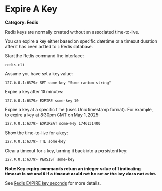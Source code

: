 # Expire A Key

__Category: Redis__

Redis keys are normally created without an associated time-to-live.

You can expire a key either based on specific datetime or a timeout duration after it has been added to a Redis database.

Start the Redis command line interface:

```shell
redis-cli
```

Assume you have set a key value:

```shell
127.0.0.1:6379> SET some-key "Some random string"
```

Expire a key after 10 minutes:

```shell
127.0.0.1:6379> EXPIRE some-key 10
```

Expire a key at a specific time (uses Unix timestamp format). For example, to expire a key at 8:30pm GMT on May 1, 2025:

```shell
127.0.0.1:6379> EXPIREAT some-key 1746131400
```

Show the time-to-live for a key:

```shell
127.0.0.1:6379> TTL some-key
```

Clear a timeout for a key, turning it back into a persistent key:

```shell
127.0.0.1:6379> PERSIST some-key
```

__Note: Key expiry commands return an integer value of 1 indicating timeout is set and 0 if a timeout could not be set or the key does not exist.__

See [Redis EXPIRE key seconds](https://redis.io/commands/expire) for more details.
